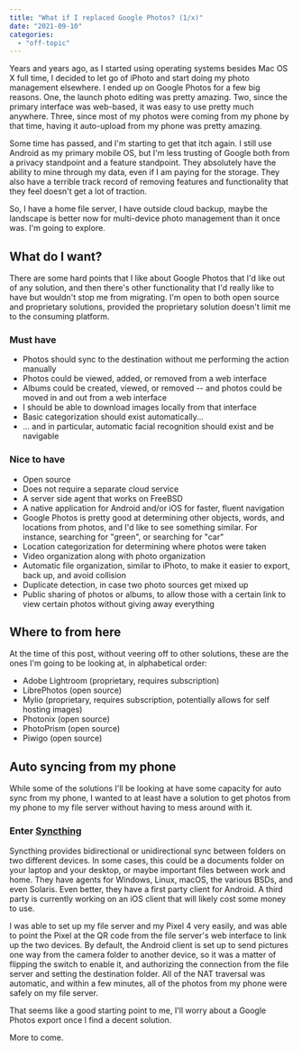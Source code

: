 ```yaml
---
title: "What if I replaced Google Photos? (1/x)"
date: "2021-09-10"
categories: 
  - "off-topic"
---
```


Years and years ago, as I started using operating systems besides Mac OS X full time, I decided to let go of iPhoto and start doing my photo management elsewhere. I ended up on Google Photos for a few big reasons. One, the launch photo editing was pretty amazing. Two, since the primary interface was web-based, it was easy to use pretty much anywhere. Three, since most of my photos were coming from my phone by that time, having it auto-upload from my phone was pretty amazing.

Some time has passed, and I'm starting to get that itch again. I still use Android as my primary mobile OS, but I'm less trusting of Google both from a privacy standpoint and a feature standpoint. They absolutely have the ability to mine through my data, even if I am paying for the storage. They also have a terrible track record of removing features and functionality that they feel doesn't get a lot of traction.

So, I have a home file server, I have outside cloud backup, maybe the landscape is better now for multi-device photo management than it once was. I'm going to explore.

## What do I want?

There are some hard points that I like about Google Photos that I'd like out of any solution, and then there's other functionality that I'd really like to have but wouldn't stop me from migrating. I'm open to both open source and proprietary solutions, provided the proprietary solution doesn't limit me to the consuming platform.

### Must have

- Photos should sync to the destination without me performing the action manually
- Photos could be viewed, added, or removed from a web interface
- Albums could be created, viewed, or removed -- and photos could be moved in and out from a web interface
- I should be able to download images locally from that interface
- Basic categorization should exist automatically...
- ... and in particular, automatic facial recognition should exist and be navigable

### Nice to have

- Open source
- Does not require a separate cloud service
- A server side agent that works on FreeBSD
- A native application for Android and/or iOS for faster, fluent navigation
- Google Photos is pretty good at determining other objects, words, and locations from photos, and I'd like to see something similar. For instance, searching for "green", or searching for "car"
- Location categorization for determining where photos were taken
- Video organization along with photo organization
- Automatic file organization, similar to iPhoto, to make it easier to export, back up, and avoid collision
- Duplicate detection, in case two photo sources get mixed up
- Public sharing of photos or albums, to allow those with a certain link to view certain photos without giving away everything

## Where to from here

At the time of this post, without veering off to other solutions, these are the ones I'm going to be looking at, in alphabetical order:

- Adobe Lightroom (proprietary, requires subscription)
- LibrePhotos (open source)
- Mylio (proprietary, requires subscription, potentially allows for self hosting images)
- Photonix (open source)
- PhotoPrism (open source)
- Piwigo (open source)

## Auto syncing from my phone

While some of the solutions I'll be looking at have some capacity for auto sync from my phone, I wanted to at least have a solution to get photos from my phone to my file server without having to mess around with it.

### Enter [Syncthing](https://syncthing.net/)

Syncthing provides bidirectional or unidirectional sync between folders on two different devices. In some cases, this could be a documents folder on your laptop and your desktop, or maybe important files between work and home. They have agents for Windows, Linux, macOS, the various BSDs, and even Solaris. Even better, they have a first party client for Android. A third party is currently working on an iOS client that will likely cost some money to use.

I was able to set up my file server and my Pixel 4 very easily, and was able to point the Pixel at the QR code from the file server's web interface to link up the two devices. By default, the Android client is set up to send pictures one way from the camera folder to another device, so it was a matter of flipping the switch to enable it, and authorizing the connection from the file server and setting the destination folder. All of the NAT traversal was automatic, and within a few minutes, all of the photos from my phone were safely on my file server.

That seems like a good starting point to me, I'll worry about a Google Photos export once I find a decent solution.

More to come.
